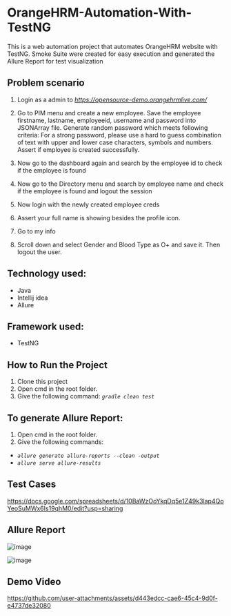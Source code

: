 # OrangeHRM-Automation-With-TestNG
This is a web automation project that automates OrangeHRM website with TestNG. Smoke Suite were created for easy execution and generated the Allure Report for test visualization
## Problem scenario 
1. Login as a admin to _https://opensource-demo.orangehrmlive.com/_
2. Go to PIM menu and create a new employee. Save the employee firstname, lastname, employeeid, username and password into JSONArray file. Generate random password which meets following criteria:   For a strong password, please use a hard to guess combination of text with upper and lower case characters, symbols and numbers. Assert if employee is created successfully.

3. Now go to the dashboard again and search by the employee id to check if the employee is found
4. Now go to the Directory menu and search by employee name and check if the employee is found and logout the session
5. Now login with the newly created employee creds
6. Assert your full name is showing besides the profile icon.
7. Go to my info
8. Scroll down and select Gender and Blood Type as O+ and save it. Then logout the user.

## Technology used:
- Java
- Intellij idea
- Allure

## Framework used:
  - TestNG


## How to Run the Project
1. Clone this project
2. Open cmd in the root folder.
3. Give the following command:  _````gradle clean test````_

## To generate Allure Report:
1. Open cmd in the root folder.
2. Give the following commands:
   
  *  _````allure generate allure-reports --clean -output````_
  *  _````allure serve allure-results````_
   
  
## Test Cases 
https://docs.google.com/spreadsheets/d/10BaWzOoYkqDq5e1Z49k3lap4QoYeoSuMWx6Is19qhM0/edit?usp=sharing
## Allure Report
![image](https://github.com/user-attachments/assets/115f9e8b-341f-468e-8da6-c29eb39ba150)

![image](https://github.com/user-attachments/assets/25c120c3-1333-4712-b5cc-fdfc4ea2b581)


## Demo Video


https://github.com/user-attachments/assets/d443edcc-cae6-45c4-9d0f-e4737de32080





